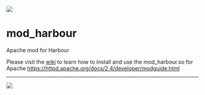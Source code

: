 [![](https://bitbucket.org/fivetech/screenshots/downloads/fivetech_logo.gif)](http://www.fivetechsoft.com "FiveTech Software")

# mod_harbour
Apache mod for Harbour

Please visit the [wiki](https://github.com/FiveTechSoft/mod_harbour/wiki) to learn how to install and use the mod_harbour.so for Apache
https://httpd.apache.org/docs/2.4/developer/modguide.html

***
[![](https://bitbucket.org/fivetech/screenshots/downloads/harbour.jpg)](https://harbour.github.io "The Harbour Project")

